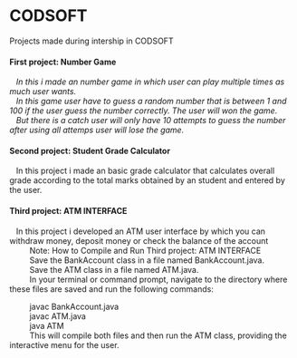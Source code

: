 # CODSOFT
Projects made during intership in CODSOFT
   <h4>First project: Number Game</h4>
   &nbsp;&nbsp;&nbsp;<i>In this i made an number game in which user can play multiple times as much user wants.<br/>
   &nbsp;&nbsp;&nbsp;In this game user have to guess a random number that is between 1 and 100 if the user guess the number correctly. The user will won the game.<br/> 
   &nbsp;&nbsp;&nbsp;But there is a catch user will only have 10 attempts to guess the number after using all attemps user will lose the game.</i>

<h4>Second project: Student Grade Calculator</h4>
&nbsp;&nbsp;&nbsp;In this project i made an basic grade calculator that calculates overall grade according to the total marks obtained by an student and entered by the user.

<h4>Third project: ATM INTERFACE</h4>
&nbsp;&nbsp;&nbsp;In this project i developed an ATM user interface by which you can withdraw money, deposit money or check the balance of the account <br>
&nbsp;&nbsp;&nbsp;&nbsp;&nbsp;&nbsp;&nbsp;&nbsp;&nbsp;Note: How to Compile and Run Third project: ATM INTERFACE <br>
&nbsp;&nbsp;&nbsp;&nbsp;&nbsp;&nbsp;&nbsp;&nbsp;&nbsp;Save the BankAccount class in a file named BankAccount.java.<br>
&nbsp;&nbsp;&nbsp;&nbsp;&nbsp;&nbsp;&nbsp;&nbsp;&nbsp;Save the ATM class in a file named ATM.java.<br>
&nbsp;&nbsp;&nbsp;&nbsp;&nbsp;&nbsp;&nbsp;&nbsp;&nbsp;In your terminal or command prompt, navigate to the directory where these files are saved and run the following commands:<br>

&nbsp;&nbsp;&nbsp;&nbsp;&nbsp;&nbsp;&nbsp;&nbsp;&nbsp;javac BankAccount.java<br>
&nbsp;&nbsp;&nbsp;&nbsp;&nbsp;&nbsp;&nbsp;&nbsp;&nbsp;javac ATM.java<br>
&nbsp;&nbsp;&nbsp;&nbsp;&nbsp;&nbsp;&nbsp;&nbsp;&nbsp;java ATM<br>
&nbsp;&nbsp;&nbsp;&nbsp;&nbsp;&nbsp;&nbsp;&nbsp;&nbsp;This will compile both files and then run the ATM class, providing the interactive menu for the user.


